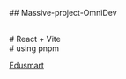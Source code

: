 ##   M a s s i v e - p r o j e c t - O m n i D e v 

<br/>
# React + Vite
<br/>
# using pnpm 

[Edusmart](https://edusmart-omnidev.netlify.app/)
 
 
